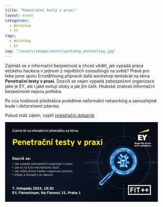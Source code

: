 ```yaml
---
title: "Penetrační testy v praxi"
layout: event
categories:
  - Workshop
  - EY
tags:
  - Workshop
  - EY
img: "/assets/images/event/workshop_pentesting.jpg"
---
```


Zajímáš se o informační bezpečnost a chceš vědět, jak vypadá práce etického hackera v jednom z největších consultingů na světě? Právě pro tebe jsme spolu Ernst&Young připravili další workshop tentokrát na téma **Penetrační testy v praxi**. Dozvíš se nejen vypadá zabezpečení organizace jako je EY, ale i jaké exitují útoky a jak jim čelit. Hluboké znalosti informační bezpečnosti nejsou potřeba. 

Po cca hodinové přednášce proběhne neformální networking a samozřejmě bude i občerstvení zdarma. 

Pokud máš zájem, vyplň [registrační dotazník](https://docs.google.com/forms/d/e/1FAIpQLSd9Tm_-3Woqng-ElchJSH8RgAcp6b_0v6Bzqlo8I54-A6rXGQ/viewform?usp=sf_link)

![](/assets/images/event/workshop_pentesting.jpg)